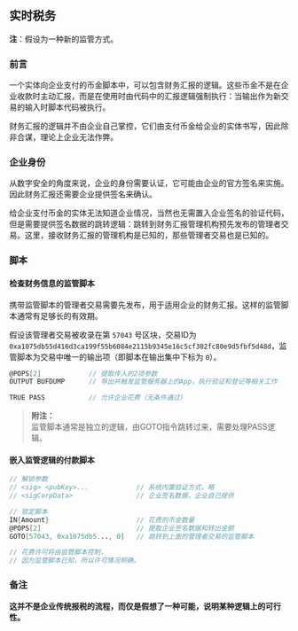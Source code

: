 ## 实时税务

**注**：假设为一种新的监管方式。


### 前言

一个实体向企业支付的币金脚本中，可以包含财务汇报的逻辑。这些币金不是在企业收款时主动汇报，而是在使用时由代码中的汇报逻辑强制执行：当输出作为新交易的输入时脚本代码被执行。

财务汇报的逻辑并不由企业自己掌控，它们由支付币金给企业的实体书写，因此除非合谋，理论上企业无法作弊。


### 企业身份

从数字安全的角度来说，企业的身份需要认证，它可能由企业的官方签名来实施。因此财务汇报还需要企业提供签名来确认。

给企业支付币金的实体无法知道企业情况，当然也无需置入企业签名的验证代码，但是需要提供签名数据的跳转逻辑：跳转到财务汇报管理机构预先发布的管理者交易。这里，接收财务汇报的管理机构是已知的，那些管理者交易也是已知的。


### 脚本

#### 检查财务信息的监管脚本

携带监管脚本的管理者交易需要先发布，用于适用企业的财务汇报。这样的监管脚本通常有足够长的有效期。

假设该管理者交易被收录在第 `57043` 号区块，交易ID为 `0xa1075db55d416d3ca199f55b6084e2115b9345e16c5cf302fc80e9d5fbf5d48d`，监管脚本为交易中唯一的输出项（即脚本在输出集中下标为 `0`）。

```go
@POPS[2]            // 提取传入的2项参数
OUTPUT BUFDUMP      // 导出并触发监管服务器上的App，执行验证和登记等相关工作

TRUE PASS           // 允许企业花费（无条件通过）
```

> **附注：**<br>
> 监管脚本通常是独立的逻辑，由GOTO指令跳转过来，需要处理PASS逻辑。<br>


#### 嵌入监管逻辑的付款脚本

```go
// 解锁参数
// <sig> <pubKey>...            // 系统内置验证方式，略
// <sigCorpData>                // 企业签名数据，企业自己提供

// 锁定脚本
IN{Amount}                      // 花费的币金数量
@POPS[2]                        // 提取企业签名数据和转出金额
GOTO[57043, 0xa1075db5..., 0]   // 跳转到上面的管理者交易的监管脚本

// 花费许可将由监管脚本控制，
// 因为监管脚本已知，所以许可情况明确。
```


### 备注

**这并不是企业传统报税的流程，而仅是假想了一种可能，说明某种逻辑上的可行性。**
